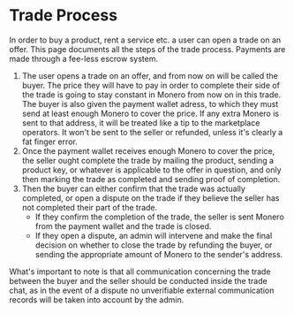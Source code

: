 # Trade Process
In order to buy a product, rent a service etc. a user can open a trade on an offer. This page
documents all the steps of the trade process. Payments are made through a fee-less escrow system.

1. The user opens a trade on an offer, and from now on will be called the buyer. The price they
   will have to pay in order to complete their side of the trade is going to stay constant in Monero
   from now on in this trade. The buyer is also given the payment wallet adress, to which they must
   send at least enough Monero to cover the price. If any extra Monero is sent to that address, it
   will be treated like a tip to the marketplace operators. It won't be sent to the seller or
   refunded, unless it's clearly a fat finger error.
2. Once the payment wallet receives enough Monero to cover the price, the seller ought complete the
   trade by mailing the product, sending a product key, or whatever is applicable to the offer
   in question, and only then marking the trade as completed and sending proof of completion.
3. Then the buyer can either confirm that the trade was actually completed, or open a dispute on the
   trade if they believe the seller has not completed their part of the trade.
   - If they confirm the completion of the trade, the seller is sent Monero from the payment wallet
     and the trade is closed.
   - If they open a dispute, an admin will intervene and make the final decision on whether to
     close the trade by refunding the buyer, or sending the appropriate amount of Monero to the
     sender's address.

What's important to note is that all communication concerning the trade between the buyer and the
seller should be conducted inside the trade chat, as in the event of a dispute no unverifiable
external communication records will be taken into account by the admin.
